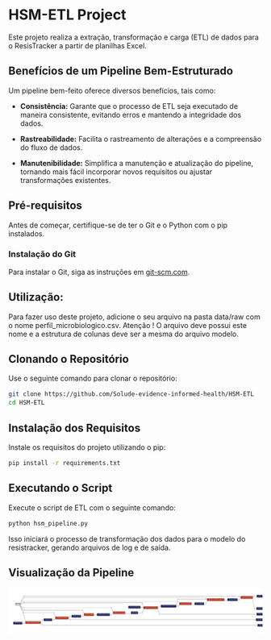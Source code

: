 # HSM-ETL Project

Este projeto realiza a extração, transformação e carga (ETL) de dados para o ResisTracker a partir de planilhas Excel.

## Benefícios de um Pipeline Bem-Estruturado

Um pipeline bem-feito oferece diversos benefícios, tais como:

- **Consistência:** Garante que o processo de ETL seja executado de maneira consistente, evitando erros e mantendo a integridade dos dados.

- **Rastreabilidade:** Facilita o rastreamento de alterações e a compreensão do fluxo de dados.

- **Manutenibilidade:** Simplifica a manutenção e atualização do pipeline, tornando mais fácil incorporar novos requisitos ou ajustar transformações existentes.

## Pré-requisitos

Antes de começar, certifique-se de ter o Git e o Python com o pip instalados.

### Instalação do Git

Para instalar o Git, siga as instruções em [git-scm.com](https://git-scm.com/book/pt-br/v2/Come%C3%A7ando-Instalando-o-Git).

## Utilização:

Para fazer uso deste projeto, adicione o seu arquivo na pasta data/raw com o nome perfil_microbiologico.csv.
Atenção ! O arquivo deve possui este nome e a estrutura de colunas deve ser a mesma do arquivo modelo.

## Clonando o Repositório

Use o seguinte comando para clonar o repositório:

```bash
git clone https://github.com/Solude-evidence-informed-health/HSM-ETL
cd HSM-ETL
```

## Instalação dos Requisitos
Instale os requisitos do projeto utilizando o pip:

```bash
pip install -r requirements.txt
```

## Executando o Script
Execute o script de ETL com o seguinte comando:

```bash
python hsm_pipeline.py
```

Isso iniciará o processo de transformação dos dados para o modelo do resistracker, gerando arquivos de log e de saída.

## Visualização da Pipeline

![pipeline](doc/pipeline.jpeg)